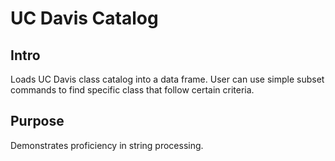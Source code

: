 # UC Davis Catalog
## Intro
Loads UC Davis class catalog into a data frame. User can use simple subset commands to find specific class that follow certain criteria.

## Purpose
Demonstrates proficiency in string processing.
